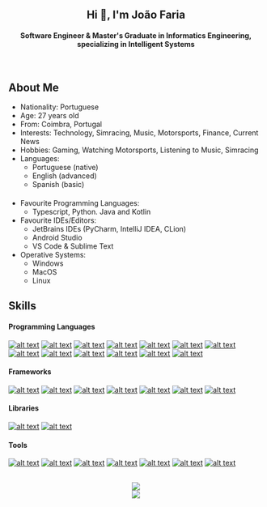 <h2 align="center">Hi 👋, I'm João Faria</h2>
<h4 align="center">Software Engineer & Master's Graduate in Informatics Engineering, specializing in Intelligent Systems</h4>
<br>

## About Me
- Nationality: Portuguese
- Age: 27 years old
- From: Coimbra, Portugal
- Interests: Technology, Simracing, Music, Motorsports, Finance, Current News  
- Hobbies: Gaming, Watching Motorsports, Listening to Music, Simracing
- Languages:
  - Portuguese (native)
  - English (advanced)
  - Spanish (basic)
####
- Favourite Programming Languages: 
  - Typescript, Python. Java and Kotlin
- Favourite IDEs/Editors: 
  - JetBrains IDEs (PyCharm, IntelliJ IDEA, CLion)
  - Android Studio
  - VS Code & Sublime Text
- Operative Systems:
  - Windows
  - MacOS
  - Linux

## Skills
#### Programming Languages
[![alt text](https://skillicons.dev/icons?i=py "Python")](https://github.com/Faria666)
[![alt text](https://skillicons.dev/icons?i=ts "TypeScript")](https://github.com/Faria666)
[![alt text](https://skillicons.dev/icons?i=js "JavaScript")](https://github.com/Faria666)
[![alt text](https://skillicons.dev/icons?i=html "HTML")](https://github.com/Faria666)
[![alt text](https://skillicons.dev/icons?i=scss "SCSS")](https://github.com/Faria666)
[![alt text](https://skillicons.dev/icons?i=css "CSS")](https://github.com/Faria666)
[![alt text](https://skillicons.dev/icons?i=java "Java")](https://github.com/Faria666)
[![alt text](https://skillicons.dev/icons?i=kotlin "Kotlin")](https://github.com/Faria666)
[![alt text](https://skillicons.dev/icons?i=c "C")](https://github.com/Faria666)
[![alt text](https://skillicons.dev/icons?i=cs "C#")](https://github.com/Faria666)
[![alt text](https://skillicons.dev/icons?i=cpp "C++")](https://github.com/Faria666)
[![alt text](https://skillicons.dev/icons?i=swift "Swift")](https://github.com/Faria666)
[![alt text](https://skillicons.dev/icons?i=matlab "MatLab")](https://github.com/Faria666)

#### Frameworks
[![alt text](https://skillicons.dev/icons?i=angular "Angular")](https://github.com/Faria666)
[![alt text](https://skillicons.dev/icons?i=playwright "Playwright")](https://github.com/Faria666)
[![alt text](https://skillicons.dev/icons?i=selenium "Selenium")](https://github.com/Faria666)
[![alt text](https://skillicons.dev/icons?i=junit "JUnit")](https://github.com/Faria666)
[![alt text](https://skillicons.dev/icons?i=react "React")](https://github.com/MiguelFaria57)
[![alt text](https://skillicons.dev/icons?i=fastapi "FastAPI")](https://github.com/Faria666)
[![alt text](https://skillicons.dev/icons?i=nodejs "NodeJS")](https://github.com/Faria666)

#### Libraries
[![alt text](https://skillicons.dev/icons?i=opencv "OpenCV")](https://github.com/Faria666)
[![alt text](https://skillicons.dev/icons?i=pandas "Pandas")](https://github.com/Faria666)

#### Tools
[![alt text](https://skillicons.dev/icons?i=git "Git")](https://github.com/Faria666)
[![alt text](https://skillicons.dev/icons?i=github "GitHub")](https://github.com/Faria666)
[![alt text](https://skillicons.dev/icons?i=gitlab "GitLab")](https://github.com/Faria666)
[![alt text](https://skillicons.dev/icons?i=aws "AWS")](https://github.com/Faria666)
[![alt text](https://skillicons.dev/icons?i=docker "Docker")](https://github.com/Faria666)
[![alt text](https://skillicons.dev/icons?i=postman "Postman")](https://github.com/Faria666)
[![alt text](https://skillicons.dev/icons?i=unity "Unity")](https://github.com/Faria666)

##
<p align="center">
  <a href="https://github.com/Faria666">
    <img src="https://github-readme-stats.vercel.app/api?username=Faria666&show_icons=true&theme=github_dark"/>
  </a>
  <br>
  <a href="https://github.com/Faria666">
    <img src="https://github-readme-stats.vercel.app/api/top-langs?username=Faria666&layout=compact&theme=github_dark"/>
  </a>
</p>
